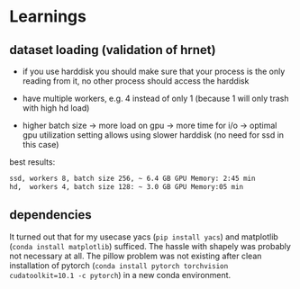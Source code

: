 # Learnings

## dataset loading (validation of hrnet)

- if you use harddisk you should make sure that your process is the only reading from it, no other process should access the harddisk

- have multiple workers, e.g. 4 instead of only 1 (because 1 will only trash with high hd load)

- higher batch size -> more load on gpu -> more time for i/o -> optimal gpu utilization setting allows using slower harddisk (no need for ssd in this case)

best results:

```bash
ssd, workers 8, batch size 256, ~ 6.4 GB GPU Memory: 2:45 min
hd,  workers 4, batch size 128: ~ 3.0 GB GPU Memory:05 min
```

## dependencies

It turned out that for my usecase yacs (`pip install yacs`) and matplotlib (`conda install matplotlib`) sufficed. The hassle with shapely was probably not necessary at all. The pillow problem was not existing after clean installation of pytorch (`conda install pytorch torchvision cudatoolkit=10.1 -c pytorch`) in a new conda environment.

